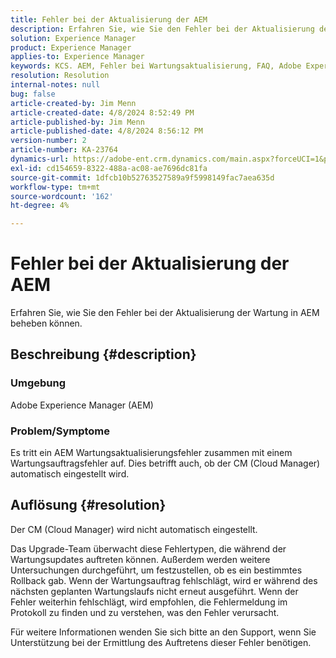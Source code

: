 ```yaml
---
title: Fehler bei der Aktualisierung der AEM
description: Erfahren Sie, wie Sie den Fehler bei der Aktualisierung der Wartung in AEM beheben können.
solution: Experience Manager
product: Experience Manager
applies-to: Experience Manager
keywords: KCS. AEM, Fehler bei Wartungsaktualisierung, FAQ, Adobe Experience Manager
resolution: Resolution
internal-notes: null
bug: false
article-created-by: Jim Menn
article-created-date: 4/8/2024 8:52:49 PM
article-published-by: Jim Menn
article-published-date: 4/8/2024 8:56:12 PM
version-number: 2
article-number: KA-23764
dynamics-url: https://adobe-ent.crm.dynamics.com/main.aspx?forceUCI=1&pagetype=entityrecord&etn=knowledgearticle&id=c7541cf3-e9f5-ee11-a1fe-6045bd006268
exl-id: cd154659-8322-488a-ac08-ae7696dc81fa
source-git-commit: 1dfcb10b52763527589a9f5998149fac7aea635d
workflow-type: tm+mt
source-wordcount: '162'
ht-degree: 4%

---
```


# Fehler bei der Aktualisierung der AEM


Erfahren Sie, wie Sie den Fehler bei der Aktualisierung der Wartung in AEM beheben können.

## Beschreibung {#description}


### Umgebung

Adobe Experience Manager (AEM)

### Problem/Symptome

Es tritt ein AEM Wartungsaktualisierungsfehler zusammen mit einem Wartungsauftragsfehler auf. Dies betrifft auch, ob der CM (Cloud Manager) automatisch eingestellt wird.


## Auflösung {#resolution}


Der CM (Cloud Manager) wird nicht automatisch eingestellt.

Das Upgrade-Team überwacht diese Fehlertypen, die während der Wartungsupdates auftreten können. Außerdem werden weitere Untersuchungen durchgeführt, um festzustellen, ob es ein bestimmtes Rollback gab.
Wenn der Wartungsauftrag fehlschlägt, wird er während des nächsten geplanten Wartungslaufs nicht erneut ausgeführt. Wenn der Fehler weiterhin fehlschlägt, wird empfohlen, die Fehlermeldung im Protokoll zu finden und zu verstehen, was den Fehler verursacht.

Für weitere Informationen wenden Sie sich bitte an den Support, wenn Sie Unterstützung bei der Ermittlung des Auftretens dieser Fehler benötigen.
